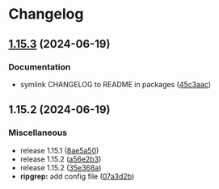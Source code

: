 # Changelog

## [1.15.3](https://github.com/engeir/stowfiles/compare/ripgrep-v1.15.2...ripgrep-v1.15.3) (2024-06-19)


### Documentation

* symlink CHANGELOG to README in packages ([45c3aac](https://github.com/engeir/stowfiles/commit/45c3aacf6c1c60ed559a8c394b4f4873fe9e806d))

## 1.15.2 (2024-06-19)


### Miscellaneous

* release 1.15.1 ([8ae5a50](https://github.com/engeir/stowfiles/commit/8ae5a506399c8574fd780fa48e6df75e7bf92946))
* release 1.15.2 ([a56e2b3](https://github.com/engeir/stowfiles/commit/a56e2b3e1a6a859ad6b0b3953832b88fd87ecfcb))
* release 1.15.2 ([35e368a](https://github.com/engeir/stowfiles/commit/35e368a1bf125ca33b6acc36d32f86ed88ca87be))
* **ripgrep:** add config file ([07a3d2b](https://github.com/engeir/stowfiles/commit/07a3d2b638c6e4dc69d8f18f8ece9404d4c60fc9))
